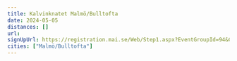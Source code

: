 ```yaml
---
title: Kalvinknatet Malmö/Bulltofta
date: 2024-05-05
distances: []
url:
signUpUrl: https://registration.mai.se/Web/Step1.aspx?EventGroupId=94&CompetitionId=451
cities: ["Malmö/Bulltofta"]
---
```

